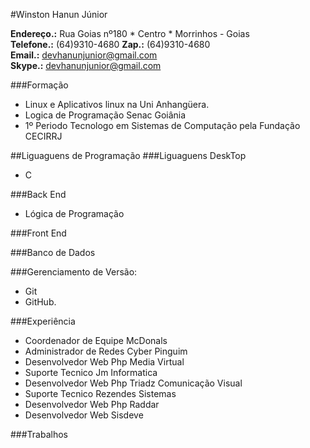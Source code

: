 #Winston Hanun Júnior

**Endereço.:** Rua Goias nº180 * Centro * Morrinhos - Goias  
**Telefone.:** (64)9310-4680
**Zap.:** (64)9310-4680  
**Email.:** <devhanunjunior@gmail.com>  
**Skype.:** <devhanunjunior@gmail.com>  

###Formação

* Linux e Aplicativos linux na Uni Anhangüera.
* Logica de Programação Senac Goiânia
* 1º Periodo Tecnologo em Sistemas de Computação pela Fundação CECIRRJ

##Liguaguens de Programação
###Liguaguens DeskTop
* C

###Back End
* Lógica de Programação


###Front End




###Banco de Dados


###Gerenciamento de Versão: 
* Git 
* GitHub.

###Experiência
* Coordenador de Equipe McDonals 
* Administrador de Redes Cyber Pinguim 
* Desenvolvedor Web Php Media Virtual 
* Suporte Tecnico Jm Informatica 
* Desenvolvedor Web Php Triadz Comunicação Visual 
* Suporte Tecnico Rezendes Sistemas 
* Desenvolvedor Web Php Raddar 
* Desenvolvedor Web Sisdeve

###Trabalhos
